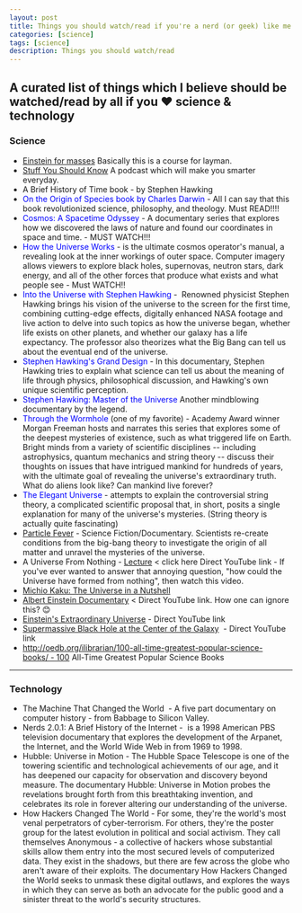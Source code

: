 ```yaml
---
layout: post
title: Things you should watch/read if you're a nerd (or geek) like me!!
categories: [science]
tags: [science]
description: Things you should watch/read
---
```


## A curated list of things which I believe should be watched/read by all if you ❤️ science & technology

### Science
 * [Einstein for masses](https://www.youtube.com/watch?v=3enwR6e9V9A) Basically this is a course for layman.
 * [Stuff You Should Know](http://www.stuffyoushouldknow.com/) A podcast which will make you smarter everyday.
 * A Brief History of Time book - by Stephen Hawking
 * <span style="color:blue">On the Origin of Species book by Charles Darwin</span> - All I can say that this book revolutionized science, philosophy, and theology. Must READ!!!!
 * <span style="color:blue">Cosmos: A Spacetime Odyssey</span> - A documentary series that explores how we discovered the laws of nature and found our coordinates in space and time. - MUST WATCH!!!
 * <span style="color:blue">How the Universe Works</span> - is the ultimate cosmos operator's manual, a revealing look at the inner workings of outer space. Computer imagery allows viewers to explore black holes, supernovas, neutron stars, dark energy, and all of the other forces that produce what exists and what people see - Must WATCH!!
 * <span style="color:blue">Into the Universe with Stephen Hawking</span> -  Renowned physicist Stephen Hawking brings his vision of the universe to the screen for the first time, combining cutting-edge effects, digitally enhanced NASA footage and live action to delve into such topics as how the universe began, whether life exists on other planets, and whether our galaxy has a life expectancy. The professor also theorizes what the Big Bang can tell us about the eventual end of the universe.
 * <span style="color:blue">Stephen Hawking's Grand Design</span> - In this documentary, Stephen Hawking tries to explain what science can tell us about the meaning of life through physics, philosophical discussion, and Hawking's own unique scientific perception.
 * <span style="color:blue">Stephen Hawking: Master of the Universe</span> Another mindblowing documentary by the legend.
 * <span style="color:blue">Through the Wormhole</span> (one of my favorite) - Academy Award winner Morgan Freeman hosts and narrates this series that explores some of the deepest mysteries of existence, such as what triggered life on Earth. Bright minds from a variety of scientific disciplines -- including astrophysics, quantum mechanics and string theory -- discuss their thoughts on issues that have intrigued mankind for hundreds of years, with the ultimate goal of revealing the universe's extraordinary truth. What do aliens look like? Can mankind live forever?
 * <span style="color:blue">The Elegant Universe</span> - attempts to explain the controversial string theory, a complicated scientific proposal that, in short, posits a single explanation for many of the universe's mysteries. (String theory is actually quite fascinating)
 * [Particle Fever](https://www.imdb.com/title/tt1385956/) - Science Fiction/Documentary. Scientists re-create conditions from the big-bang theory to investigate the origin of all matter and unravel the mysteries of the universe.
 * A Universe From Nothing - [Lecture](https://www.youtube.com/watch?v=7ImvlS8PLIo) < click here Direct YouTube link - If you've ever wanted to answer that annoying question, "how could the Universe have formed from nothing", then watch this video.
 * [Michio Kaku: The Universe in a Nutshell](https://www.youtube.com/watch?v=0NbBjNiw4tk)
 * [Albert Einstein Documentary](https://www.youtube.com/watch?v=mPfdBSxdwNA) < Direct YouTube link. How one can ignore this? 😊
 * [Einstein's Extraordinary Universe](https://www.youtube.com/watch?v=ieHP6lGRQRI) - Direct YouTube link
 * [Supermassive Black Hole at the Center of the Galaxy](https://www.youtube.com/watch?v=XwkMCHf516s)  - Direct YouTube link
 * http://oedb.org/ilibrarian/100-all-time-greatest-popular-science-books/ - 100 All-Time Greatest Popular Science Books

---
### Technology
 * The Machine That Changed the World  - A five part documentary on computer history - from Babbage to Silicon Valley.
 * Nerds 2.0.1: A Brief History of the Internet -  is a 1998 American PBS television documentary that explores the development of the Arpanet, the Internet, and the World Wide Web in from 1969 to 1998.
 * Hubble: Universe in Motion - The Hubble Space Telescope is one of the towering scientific and technological achievements of our age, and it has deepened our capacity for observation and discovery beyond measure. The documentary Hubble: Universe in Motion probes the revelations brought forth from this breathtaking invention, and celebrates its role in forever altering our understanding of the universe.
 * How Hackers Changed The World - For some, they're the world's most venal perpetrators of cyber-terrorism. For others, they're the poster group for the latest evolution in political and social activism. They call themselves Anonymous - a collective of hackers whose substantial skills allow them entry into the most secured levels of computerized data. They exist in the shadows, but there are few across the globe who aren't aware of their exploits. The documentary How Hackers Changed the World seeks to unmask these digital outlaws, and explores the ways in which they can serve as both an advocate for the public good and a sinister threat to the world's security structures.
